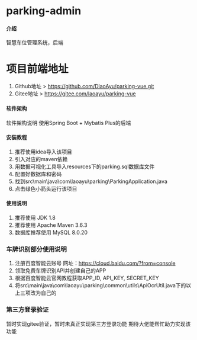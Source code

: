 # parking-admin

#### 介绍
智慧车位管理系统，后端

# 项目前端地址
1. Github地址 > https://github.com/DlaoAyu/parking-vue.git
2. Gitee地址 > https://gitee.com/laoayu/parking-vue
#### 软件架构
软件架构说明 
    使用Spring Boot + Mybatis Plus的后端


#### 安装教程

1.  推荐使用idea导入该项目
2.  引入对应的maven依赖
3.  用数据可视化工具导入resources下的parking.sql数据库文件
4.  配置好数据库和密码
5.  找到src\main\java\com\laoayu\parking\ParkingApplication.java
6.  点击绿色小箭头运行该项目

#### 使用说明

1.  推荐使用 JDK 1.8
2.  推荐使用 Apache Maven 3.6.3
3.  数据库推荐使用 MySQL 8.0.20

### 车牌识别部分使用说明

1.  注册百度智能云账号 网址：https://cloud.baidu.com/?from=console
2.  领取免费车牌识别API并创建自己的APP
3.  根据百度智能云官网教程获取APP_ID, API_KEY, SECRET_KEY
4.  将src\main\java\com\laoayu\parking\common\utils\ApiOcrUtil.java下的以上三项改为自己的

### 第三方登录验证
暂时实现gitee验证，暂时未真正实现第三方登录功能
期待大佬能帮忙助力实现该功能

